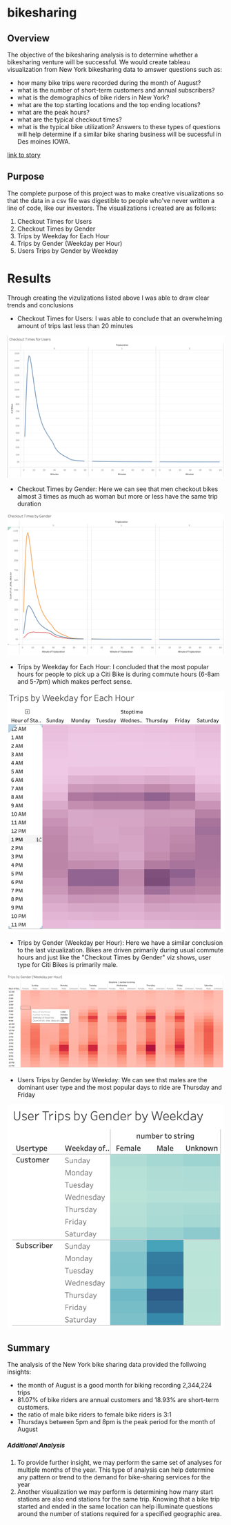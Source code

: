 # bikesharing
## Overview
The objective of the bikesharing analysis is to determine whether a bikesharing venture will be successful. We would create tableau visualization from  New York bikesharing data to amswer questions such as:
- how many bike trips were recorded during the month of August?
- what is the number of short-term customers and annual subscribers?
- what is the demographics of bike riders in New York?
- what are the top starting locations and the top ending locations?
- what are the peak hours?
- what are the typical checkout times?
- what is the typical bike utilization?
Answers to these types of questions will help determine if a similar bike sharing business will be sucessful in Des moines IOWA.

[link to story](https://public.tableau.com/shared/2PKJ45GZD?:display_count=n&:origin=viz_share_link)

## Purpose
The complete purpose of this project was to make creative visualizations so that the data in a csv file was digestible to people who've never written a line of code, like our investors. The visualizations i created are as follows:

  1. Checkout Times for Users
  2. Checkout Times by Gender
  3. Trips by Weekday for Each Hour
  4. Trips by Gender (Weekday per Hour)
  5. Users Trips by Gender by Weekday

# Results
Through creating the vizulizations listed above I was able to draw clear trends and conclusions

- Checkout Times for Users: I was able to conclude that an overwhelming amount of trips last less than 20 minutes

![...](checkout_times_for_users.png)

- Checkout Times by Gender: Here we can see that men checkout bikes almost 3 times as much as woman but more or less have the same trip duration

![...](checkout_times_by_gender.png)

- Trips by Weekday for Each Hour: I concluded that the most popular hours for people to pick up a Citi Bike is during commute hours (6-8am and 5-7pm) which makes perfect sense.

![...](trips_by_weekday_for_each_hour.png)

- Trips by Gender (Weekday per Hour): Here we have a similar conclusion to the last vizualization. Bikes are driven primarily during usual commute hours and just like the "Checkout Times by Gender" viz shows, user type for Citi Bikes is primarily male.

![...](trips_by_gender.png)

- Users Trips by Gender by Weekday: We can see thst males are the dominant user type and the most popular days to ride are Thursday and Friday

![...](user_trips_by_gender_by_weekday.png)


## Summary
The analysis of the New York bike sharing data provided the follwoing insights:
- the month of August is a good month for biking recording 2,344,224 trips
- 81.07% of bike riders are annual customers and 18.93% are short-term customers.
- the ratio of male bike riders to female bike riders is 3:1
- Thursdays between 5pm and 8pm is the peak period for the month of August

##### Additional Analysis
1. To provide further insight, we may perform the same set of analyses for multiple months of the year. This type of analysis can help determine any pattern or trend to the demand for bike-sharing services for the year
2. Another visualization we may perform is determining how many start stations are also end stations for the same trip. Knowing that a bike trip started and ended in the same location can help illuminate questions around the number of stations required for a specified geographic area.
